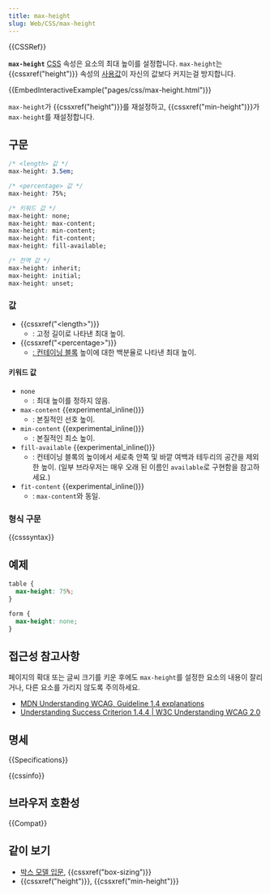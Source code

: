 ```yaml
---
title: max-height
slug: Web/CSS/max-height
---
```


{{CSSRef}}

**`max-height`** [CSS](/ko/docs/CSS) 속성은 요소의 최대 높이를 설정합니다. `max-height`는 {{cssxref("height")}} 속성의 [사용값](/ko/docs/Web/CSS/used_value)이 자신의 값보다 커지는걸 방지합니다.

{{EmbedInteractiveExample("pages/css/max-height.html")}}

`max-height`가 {{cssxref("height")}}를 재설정하고, {{cssxref("min-height")}}가 `max-height`를 재설정합니다.

## 구문

```css
/* <length> 값 */
max-height: 3.5em;

/* <percentage> 값 */
max-height: 75%;

/* 키워드 값 */
max-height: none;
max-height: max-content;
max-height: min-content;
max-height: fit-content;
max-height: fill-available;

/* 전역 값 */
max-height: inherit;
max-height: initial;
max-height: unset;
```

### 값

- {{cssxref("&lt;length&gt;")}}
  - : 고정 길이로 나타낸 최대 높이.
- {{cssxref("&lt;percentage&gt;")}}
  - [: 컨테이닝 블록](/ko/docs/Web/CSS/All_About_The_Containing_Block) 높이에 대한 백분율로 나타낸 최대 높이.

#### 키워드 값

- `none`
  - : 최대 높이를 정하지 않음.
- `max-content` {{experimental_inline()}}
  - : 본질적인 선호 높이.
- `min-content` {{experimental_inline()}}
  - : 본질적인 최소 높이.
- `fill-available` {{experimental_inline()}}
  - : 컨테이닝 블록의 높이에서 세로축 안쪽 및 바깥 여백과 테두리의 공간을 제외한 높이. (일부 브라우저는 매우 오래 된 이름인 `available`로 구현함을 참고하세요.)
- `fit-content` {{experimental_inline()}}
  - : `max-content`와 동일.

### 형식 구문

{{csssyntax}}

## 예제

```css
table {
  max-height: 75%;
}

form {
  max-height: none;
}
```

## 접근성 참고사항

페이지의 확대 또는 글씨 크기를 키운 후에도 `max-height`를 설정한 요소의 내용이 잘리거나, 다른 요소를 가리지 않도록 주의하세요.

- [MDN Understanding WCAG, Guideline 1.4 explanations](/ko/docs/Web/Accessibility/Understanding_WCAG/Perceivable#Guideline_1.4_Make_it_easier_for_users_to_see_and_hear_content_including_separating_foreground_from_background)
- [Understanding Success Criterion 1.4.4 | W3C Understanding WCAG 2.0](https://www.w3.org/TR/UNDERSTANDING-WCAG20/visual-audio-contrast-scale.html)

## 명세

{{Specifications}}

{{cssinfo}}

## 브라우저 호환성

{{Compat}}

## 같이 보기

- [박스 모델 입문](/ko/docs/Web/CSS/CSS_Box_Model/Introduction_to_the_CSS_box_model), {{cssxref("box-sizing")}}
- {{cssxref("height")}}, {{cssxref("min-height")}}
